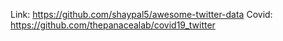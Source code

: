 Link: https://github.com/shaypal5/awesome-twitter-data
Covid: https://github.com/thepanacealab/covid19_twitter
